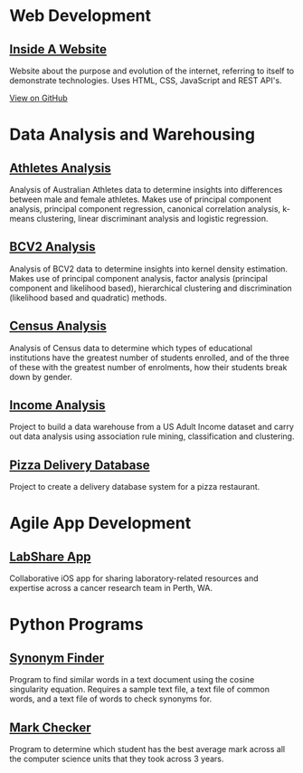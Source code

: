 <title></title>

# Web Development
## [Inside A Website](https://gregoryedmonds.github.io)
Website about the purpose and evolution of the internet, referring to itself to demonstrate technologies. Uses HTML, CSS, JavaScript and REST API's.

[View on GitHub](https://github.com/gregoryedmonds/gregoryedmonds.github.io)

# Data Analysis and Warehousing
## [Athletes Analysis](https://github.com/gregoryedmonds/AthletesAnalysis)
Analysis of Australian Athletes data to determine insights into differences between male and female athletes. Makes use of principal component analysis, principal component regression, canonical correlation analysis, k-means clustering, linear discriminant analysis and logistic regression.

## [BCV2 Analysis](https://github.com/gregoryedmonds/BCV2Analysis)
Analysis of BCV2 data to determine insights into kernel density estimation. Makes use of principal component analysis, factor analysis (principal component and likelihood based), hierarchical clustering and discrimination (likelihood based and quadratic) methods.

## [Census Analysis](https://github.com/gregoryedmonds/CensusAnalysis)
Analysis of Census data to determine which types of educational institutions have the greatest number of students enrolled, and of the three of these with the greatest number of enrolments, how their students break down by gender.

## [Income Analysis](https://github.com/gregoryedmonds/IncomeAnalysis)
Project to build a data warehouse from a US Adult Income dataset and carry out data analysis using association rule mining, classification and clustering.

## [Pizza Delivery Database](https://github.com/gregoryedmonds/PizzaDeliveryDatabase)
Project to create a delivery database system for a pizza restaurant.

# Agile App Development
## [LabShare App](https://github.com/gregoryedmonds/LabShare-App)
Collaborative iOS app for sharing laboratory-related resources and expertise across a cancer research team in Perth, WA.

# Python Programs
## [Synonym Finder](https://github.com/gregoryedmonds/SynonymFinder)
Program to find similar words in a text document using the cosine singularity equation.
Requires a sample text file, a text file of common words, and a text file of words to check synonyms for.

## [Mark Checker](https://github.com/gregoryedmonds/MarkChecker)
Program to determine which student has the best average mark across all the computer science units that they took across 3 years.

